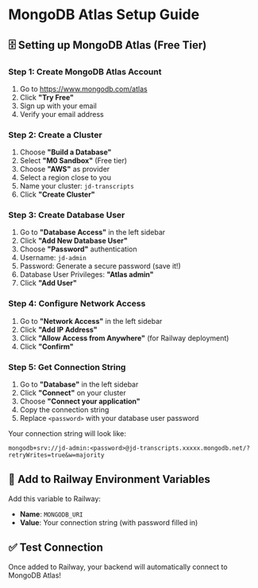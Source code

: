 # MongoDB Atlas Setup Guide

## 🗄️ Setting up MongoDB Atlas (Free Tier)

### Step 1: Create MongoDB Atlas Account
1. Go to https://www.mongodb.com/atlas
2. Click **"Try Free"**
3. Sign up with your email
4. Verify your email address

### Step 2: Create a Cluster
1. Choose **"Build a Database"**
2. Select **"M0 Sandbox"** (Free tier)
3. Choose **"AWS"** as provider
4. Select a region close to you
5. Name your cluster: `jd-transcripts`
6. Click **"Create Cluster"**

### Step 3: Create Database User
1. Go to **"Database Access"** in the left sidebar
2. Click **"Add New Database User"**
3. Choose **"Password"** authentication
4. Username: `jd-admin`
5. Password: Generate a secure password (save it!)
6. Database User Privileges: **"Atlas admin"**
7. Click **"Add User"**

### Step 4: Configure Network Access
1. Go to **"Network Access"** in the left sidebar
2. Click **"Add IP Address"**
3. Click **"Allow Access from Anywhere"** (for Railway deployment)
4. Click **"Confirm"**

### Step 5: Get Connection String
1. Go to **"Database"** in the left sidebar
2. Click **"Connect"** on your cluster
3. Choose **"Connect your application"**
4. Copy the connection string
5. Replace `<password>` with your database user password

Your connection string will look like:
```
mongodb+srv://jd-admin:<password>@jd-transcripts.xxxxx.mongodb.net/?retryWrites=true&w=majority
```

## 🔧 Add to Railway Environment Variables

Add this variable to Railway:
- **Name**: `MONGODB_URI`
- **Value**: Your connection string (with password filled in)

## ✅ Test Connection

Once added to Railway, your backend will automatically connect to MongoDB Atlas!